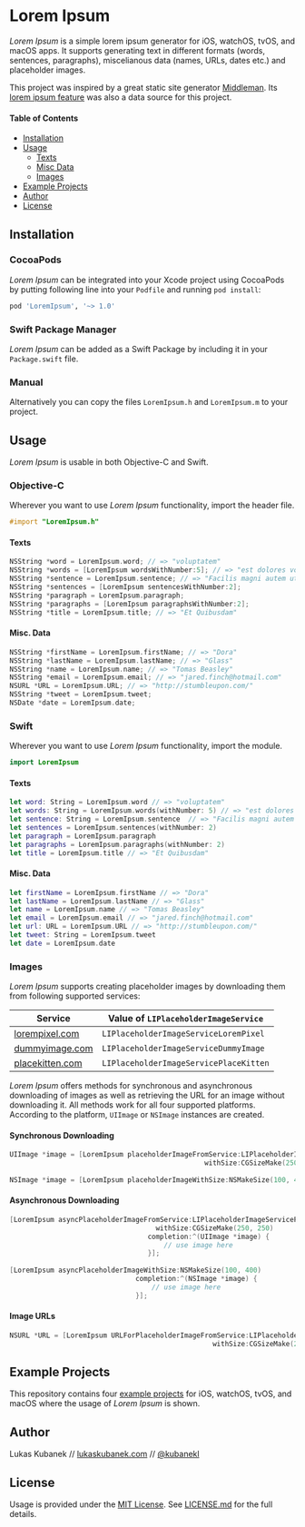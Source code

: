 # Lorem Ipsum

*Lorem Ipsum* is a simple lorem ipsum generator for iOS, watchOS, tvOS, and macOS apps. It supports generating text in different formats (words, sentences, paragraphs), miscelianous data (names, URLs, dates etc.) and placeholder images.

This project was inspired by a great static site generator [Middleman](http://github.com/middleman/middleman). Its [lorem ipsum feature](https://github.com/middleman/middleman/blob/37e22c040ebcabed0ac3d8bce85aa085177d012a/middleman-core/lib/middleman-more/extensions/lorem.rb) was also a data source for this project.

#### Table of Contents

- [Installation](#installation)
- [Usage](#usage)
    - [Texts](#texts)
    - [Misc Data](#misc-data)
    - [Images](#images)
- [Example Projects](#example-projects)
- [Author](#author)
- [License](#license)

## Installation

### CocoaPods

*Lorem Ipsum* can be integrated into your Xcode project using CocoaPods by putting following line into your `Podfile` and running `pod install`:

```ruby
pod 'LoremIpsum', '~> 1.0'
```

### Swift Package Manager

*Lorem Ipsum* can be added as a Swift Package by including it in your `Package.swift` file.

### Manual
Alternatively you can copy the files `LoremIpsum.h` and `LoremIpsum.m` to your project.

## Usage

*Lorem Ipsum* is usable in both Objective-C and Swift. 

### Objective-C

Wherever you want to use *Lorem Ipsum* functionality, import the header file.

```objective-c
#import "LoremIpsum.h"
```

#### Texts

```objective-c
NSString *word = LoremIpsum.word; // => "voluptatem"
NSString *words = [LoremIpsum wordsWithNumber:5]; // => "est dolores voluptatem cumque itaque"
NSString *sentence = LoremIpsum.sentence; // => "Facilis magni autem ut iure cum voluptas excepturi eos."
NSString *sentences = [LoremIpsum sentencesWithNumber:2];
NSString *paragraph = LoremIpsum.paragraph;
NSString *paragraphs = [LoremIpsum paragraphsWithNumber:2];
NSString *title = LoremIpsum.title; // => "Et Quibusdam"
```

#### Misc. Data

```objective-c
NSString *firstName = LoremIpsum.firstName; // => "Dora"
NSString *lastName = LoremIpsum.lastName; // => "Glass"
NSString *name = LoremIpsum.name; // => "Tomas Beasley"
NSString *email = LoremIpsum.email; // => "jared.finch@hotmail.com"
NSURL *URL = LoremIpsum.URL; // => "http://stumbleupon.com/"
NSString *tweet = LoremIpsum.tweet;
NSDate *date = LoremIpsum.date;
```

### Swift

Wherever you want to use *Lorem Ipsum* functionality, import the module.

```swift
import LoremIpsum
```

#### Texts

```swift
let word: String = LoremIpsum.word // => "voluptatem"
let words: String = LoremIpsum.words(withNumber: 5) // => "est dolores voluptatem cumque itaque"
let sentence: String = LoremIpsum.sentence  // => "Facilis magni autem ut iure cum voluptas excepturi eos."
let sentences = LoremIpsum.sentences(withNumber: 2)
let paragraph = LoremIpsum.paragraph
let paragraphs = LoremIpsum.paragraphs(withNumber: 2)
let title = LoremIpsum.title // => "Et Quibusdam"
```

#### Misc. Data

```swift
let firstName = LoremIpsum.firstName // => "Dora"
let lastName = LoremIpsum.lastName // => "Glass"
let name = LoremIpsum.name // => "Tomas Beasley"
let email = LoremIpsum.email // => "jared.finch@hotmail.com"
let url: URL = LoremIpsum.URL // => "http://stumbleupon.com/"
let tweet: String = LoremIpsum.tweet
let date = LoremIpsum.date
```

### Images

*Lorem Ipsum* supports creating placeholder images by downloading them from following supported services:

| Service                                   | Value of `LIPlaceholderImageService`   |
| ----------------------------------------- | -------------------------------------- |
| [lorempixel.com](http://lorempixel.com)   | `LIPlaceholderImageServiceLoremPixel`  |
| [dummyimage.com](http://dummyimage.com)   | `LIPlaceholderImageServiceDummyImage`  |
| [placekitten.com](http://placekitten.com) | `LIPlaceholderImageServicePlaceKitten` |

*Lorem Ipsum* offers methods for synchronous and asynchronous downloading of images as well as retrieving the URL for an image without downloading it. All methods work for all four supported platforms. According to the platform, `UIImage` or `NSImage` instances are created.

#### Synchronous Downloading

```objective-c
UIImage *image = [LoremIpsum placeholderImageFromService:LIPlaceholderImageServicePlaceKitten
                                                withSize:CGSizeMake(250, 250)];
                                                 
NSImage *image = [LoremIpsum placeholderImageWithSize:NSMakeSize(100, 400)];
```

#### Asynchronous Downloading

```objective-c
[LoremIpsum asyncPlaceholderImageFromService:LIPlaceholderImageServicePlaceKitten
                                    withSize:CGSizeMake(250, 250)
                                  completion:^(UIImage *image) {
                                      // use image here
                                  }];
                                  
[LoremIpsum asyncPlaceholderImageWithSize:NSMakeSize(100, 400)
                               completion:^(NSImage *image) {
                                   // use image here
                               }];
```

#### Image URLs

```objective-c
NSURL *URL = [LoremIpsum URLForPlaceholderImageFromService:LIPlaceholderImageServiceDummyImage
                                                  withSize:CGSizeMake(250, 250)];
```

## Example Projects

This repository contains four [example projects](/Examples/) for iOS, watchOS, tvOS, and macOS where the usage of *Lorem Ipsum* is shown.

## Author

Lukas Kubanek // [lukaskubanek.com](http://lukaskubanek.com) // [@kubanekl](https://twitter.com/kubanekl)

## License

Usage is provided under the [MIT License](http://opensource.org/licenses/MIT). See [LICENSE.md](LICENSE.md) for the full details.
